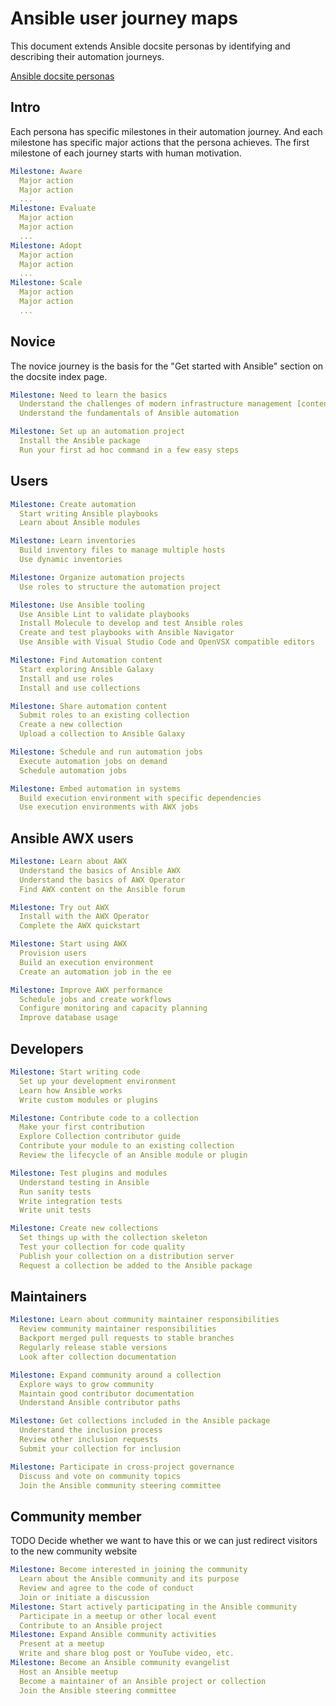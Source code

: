 # Ansible user journey maps

This document extends Ansible docsite personas by identifying and describing their automation journeys.

[Ansible docsite personas](docsite-personas.md)

## Intro

Each persona has specific milestones in their automation journey.
And each milestone has specific major actions that the persona achieves.
The first milestone of each journey starts with human motivation.

```yaml
Milestone: Aware
  Major action
  Major action
  ...
Milestone: Evaluate
  Major action
  Major action
  ...
Milestone: Adopt
  Major action
  Major action
  ...
Milestone: Scale
  Major action
  Major action
  ...
```

## Novice

The novice journey is the basis for the "Get started with Ansible" section on the docsite index page.

```yaml
Milestone: Need to learn the basics
  Understand the challenges of modern infrastructure management [content gap]
  Understand the fundamentals of Ansible automation

Milestone: Set up an automation project
  Install the Ansible package
  Run your first ad hoc command in a few easy steps
```

## Users

```yaml
Milestone: Create automation
  Start writing Ansible playbooks
  Learn about Ansible modules

Milestone: Learn inventories
  Build inventory files to manage multiple hosts
  Use dynamic inventories

Milestone: Organize automation projects
  Use roles to structure the automation project

Milestone: Use Ansible tooling
  Use Ansible Lint to validate playbooks
  Install Molecule to develop and test Ansible roles
  Create and test playbooks with Ansible Navigator
  Use Ansible with Visual Studio Code and OpenVSX compatible editors

Milestone: Find Automation content
  Start exploring Ansible Galaxy
  Install and use roles
  Install and use collections

Milestone: Share automation content
  Submit roles to an existing collection
  Create a new collection
  Upload a collection to Ansible Galaxy

Milestone: Schedule and run automation jobs
  Execute automation jobs on demand
  Schedule automation jobs

Milestone: Embed automation in systems
  Build execution environment with specific dependencies
  Use execution environments with AWX jobs
```

## Ansible AWX users

```yaml
Milestone: Learn about AWX
  Understand the basics of Ansible AWX
  Understand the basics of AWX Operator
  Find AWX content on the Ansible forum

Milestone: Try out AWX
  Install with the AWX Operator
  Complete the AWX quickstart

Milestone: Start using AWX
  Provision users
  Build an execution environment
  Create an automation job in the ee

Milestone: Improve AWX performance
  Schedule jobs and create workflows
  Configure monitoring and capacity planning
  Improve database usage
```

## Developers

```yaml
Milestone: Start writing code
  Set up your development environment
  Learn how Ansible works
  Write custom modules or plugins

Milestone: Contribute code to a collection
  Make your first contribution
  Explore Collection contributor guide
  Contribute your module to an existing collection
  Review the lifecycle of an Ansible module or plugin

Milestone: Test plugins and modules
  Understand testing in Ansible
  Run sanity tests
  Write integration tests
  Write unit tests

Milestone: Create new collections
  Set things up with the collection skeleton
  Test your collection for code quality
  Publish your collection on a distribution server
  Request a collection be added to the Ansible package
```

## Maintainers

```yaml
Milestone: Learn about community maintainer responsibilities
  Review community maintainer responsibilities
  Backport merged pull requests to stable branches
  Regularly release stable versions
  Look after collection documentation

Milestone: Expand community around a collection
  Explore ways to grow community
  Maintain good contributor documentation
  Understand Ansible contributor paths

Milestone: Get collections included in the Ansible package
  Understand the inclusion process
  Review other inclusion requests
  Submit your collection for inclusion

Milestone: Participate in cross-project governance
  Discuss and vote on community topics
  Join the Ansible community steering committee
```

## Community member

TODO Decide whether we want to have this or we can just redirect visitors
to the new community website

```yaml
Milestone: Become interested in joining the community
  Learn about the Ansible community and its purpose
  Review and agree to the code of conduct
  Join or initiate a discussion
Milestone: Start actively participating in the Ansible community
  Participate in a meetup or other local event
  Contribute to an Ansible project
Milestone: Expand Ansible community activities
  Present at a meetup
  Write and share blog post or YouTube video, etc.
Milestone: Become an Ansible community evangelist
  Host an Ansible meetup
  Become a maintainer of an Ansible project or collection
  Join the Ansible steering committee
```
